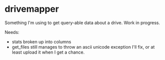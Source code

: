drivemapper
===========

Something I'm using to get query-able data about a drive. Work in progress.


Needs:

* stats broken up into columns
* get_files still manages to throw an ascii unicode exception
  I'll fix, or at least upload it when I get a chance.
